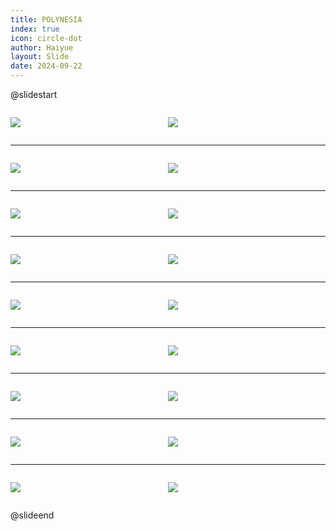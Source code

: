 ```yaml
---
title: POLYNESIA
index: true
icon: circle-dot
author: Haiyue
layout: Slide
date: 2024-09-22
---
```

 
@slidestart

<div style="display:flex">
<div style="flex:1">

![](https://raw.githubusercontent.com/yclord/reading/refs/heads/master/english/Level-V/POLYNESIA/001.webp)
</div>
<div style="flex:1">

![](https://raw.githubusercontent.com/yclord/reading/refs/heads/master/english/Level-V/POLYNESIA/002.webp)
</div>
</div>

---

<div style="display:flex">
<div style="flex:1">

![](https://raw.githubusercontent.com/yclord/reading/refs/heads/master/english/Level-V/POLYNESIA/003.webp)
</div>
<div style="flex:1">

![](https://raw.githubusercontent.com/yclord/reading/refs/heads/master/english/Level-V/POLYNESIA/004.webp)
</div>
</div>

---

<div style="display:flex">
<div style="flex:1">

![](https://raw.githubusercontent.com/yclord/reading/refs/heads/master/english/Level-V/POLYNESIA/005.webp)
</div>
<div style="flex:1">

![](https://raw.githubusercontent.com/yclord/reading/refs/heads/master/english/Level-V/POLYNESIA/006.webp)
</div>
</div>

---

<div style="display:flex">
<div style="flex:1">

![](https://raw.githubusercontent.com/yclord/reading/refs/heads/master/english/Level-V/POLYNESIA/007.webp)
</div>
<div style="flex:1">

![](https://raw.githubusercontent.com/yclord/reading/refs/heads/master/english/Level-V/POLYNESIA/008.webp)
</div>
</div>

---

<div style="display:flex">
<div style="flex:1">

![](https://raw.githubusercontent.com/yclord/reading/refs/heads/master/english/Level-V/POLYNESIA/009.webp)
</div>
<div style="flex:1">

![](https://raw.githubusercontent.com/yclord/reading/refs/heads/master/english/Level-V/POLYNESIA/010.webp)
</div>
</div>

---

<div style="display:flex">
<div style="flex:1">

![](https://raw.githubusercontent.com/yclord/reading/refs/heads/master/english/Level-V/POLYNESIA/011.webp)
</div>
<div style="flex:1">

![](https://raw.githubusercontent.com/yclord/reading/refs/heads/master/english/Level-V/POLYNESIA/012.webp)
</div>
</div>

---

<div style="display:flex">
<div style="flex:1">

![](https://raw.githubusercontent.com/yclord/reading/refs/heads/master/english/Level-V/POLYNESIA/013.webp)
</div>
<div style="flex:1">

![](https://raw.githubusercontent.com/yclord/reading/refs/heads/master/english/Level-V/POLYNESIA/014.webp)
</div>
</div>

---

<div style="display:flex">
<div style="flex:1">

![](https://raw.githubusercontent.com/yclord/reading/refs/heads/master/english/Level-V/POLYNESIA/015.webp)
</div>
<div style="flex:1">

![](https://raw.githubusercontent.com/yclord/reading/refs/heads/master/english/Level-V/POLYNESIA/016.webp)
</div>
</div>

---

<div style="display:flex">
<div style="flex:1">

![](https://raw.githubusercontent.com/yclord/reading/refs/heads/master/english/Level-V/POLYNESIA/017.webp)
</div>
<div style="flex:1">

![](https://raw.githubusercontent.com/yclord/reading/refs/heads/master/english/Level-V/POLYNESIA/018.webp)
</div>
</div>

@slideend